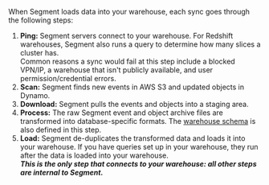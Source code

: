 When Segment loads data into your warehouse, each sync goes through the following steps:
1. **Ping:** Segment servers connect to your warehouse. For Redshift warehouses, Segment also runs a query to determine how many slices a cluster has. <br/>Common reasons a sync would fail at this step include a blocked VPN/IP, a warehouse that isn't publicly available, and user permission/credential errors. 
2. **Scan:** Segment finds new events in AWS S3 and updated objects in Dynamo. 
3. **Download:** Segment pulls the events and objects into a staging area.
4. **Process:** The raw Segment event and object archive files are transformed into database-specific formats. The [warehouse schema](/docs/connections/storage/warehouses/schema/) is also defined in this step. 
5. **Load:** Segment de-duplicates the transformed data and loads it into your warehouse. If you have queries set up in your warehouse, they run after the data is loaded into your warehouse. <br/>***This is the only step that connects to your warehouse: all other steps are internal to Segment.*** 
